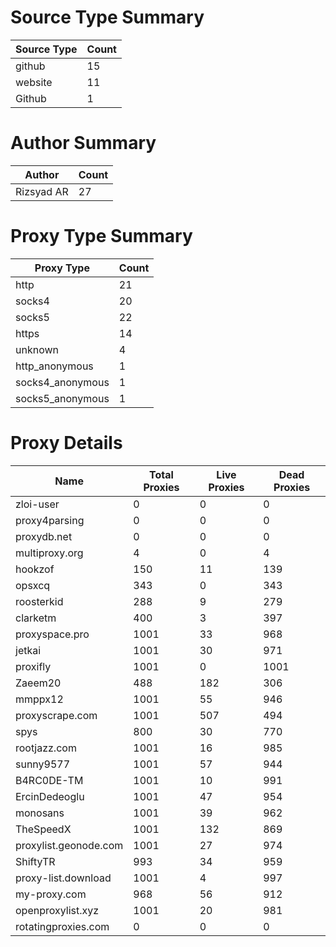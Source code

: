 # Source Type Summary

| Source Type | Count |
|-------------|-------|
| github | 15 |
| website | 11 |
| Github | 1 |


# Author Summary

| Author | Count |
|--------|-------|
| Rizsyad AR | 27 |


# Proxy Type Summary

| Proxy Type | Count |
|------------|-------|
| http | 21 |
| socks4 | 20 |
| socks5 | 22 |
| https | 14 |
| unknown | 4 |
| http_anonymous | 1 |
| socks4_anonymous | 1 |
| socks5_anonymous | 1 |


# Proxy Details

| Name | Total Proxies | Live Proxies | Dead Proxies |
|------|---------------|--------------|---------------|
| zloi-user | 0 | 0 | 0 |
| proxy4parsing | 0 | 0 | 0 |
| proxydb.net | 0 | 0 | 0 |
| multiproxy.org | 4 | 0 | 4 |
| hookzof | 150 | 11 | 139 |
| opsxcq | 343 | 0 | 343 |
| roosterkid | 288 | 9 | 279 |
| clarketm | 400 | 3 | 397 |
| proxyspace.pro | 1001 | 33 | 968 |
| jetkai | 1001 | 30 | 971 |
| proxifly | 1001 | 0 | 1001 |
| Zaeem20 | 488 | 182 | 306 |
| mmppx12 | 1001 | 55 | 946 |
| proxyscrape.com | 1001 | 507 | 494 |
| spys | 800 | 30 | 770 |
| rootjazz.com | 1001 | 16 | 985 |
| sunny9577 | 1001 | 57 | 944 |
| B4RC0DE-TM | 1001 | 10 | 991 |
| ErcinDedeoglu | 1001 | 47 | 954 |
| monosans | 1001 | 39 | 962 |
| TheSpeedX | 1001 | 132 | 869 |
| proxylist.geonode.com | 1001 | 27 | 974 |
| ShiftyTR | 993 | 34 | 959 |
| proxy-list.download | 1001 | 4 | 997 |
| my-proxy.com | 968 | 56 | 912 |
| openproxylist.xyz | 1001 | 20 | 981 |
| rotatingproxies.com | 0 | 0 | 0 |

